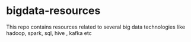 # bigdata-resources
This repo contains resources related to several big data technologies like hadoop, spark, sql, hive , kafka etc
